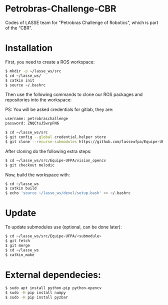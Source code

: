 # Petrobras-Challenge-CBR
Codes of LASSE team for "Petrobras Challenge of Robotics", which is part of the “CBR".

# Installation

First, you need to create a ROS workspace:

```bash
$ mkdir -p ~/lasse_ws/src
$ cd ~/lasse_ws/
$ catkin init
$ source ~/.bashrc
```

Then use the following commands to clone our ROS packages and repositories into the workspace:

PS: You will be asked credentials for gitlab, they are:

```bash
username: petrobraschallenge
password: ZNQCtuJ5wrpFN6
```

```bash
$ cd ~/lasse_ws/src
$ git config --global credential.helper store
$ git clone --recurse-submodules https://github.com/lasseufpa/Equipe-UFPA.git # You will be asked credentials here
```

After cloning do the following extra steps:

```bash
$ cd ~/lasse_ws/src/Equipe-UFPA/vision_opencv
$ git checkout melodic
```

Now, build the workspace with:

```bash
$ cd ~/lasse_ws
$ catkin build
$ echo 'source ~/lasse_ws/devel/setup.bash' >> ~/.bashrc 
```

# Update

To update submodules use (optional, can be done later):

```bash
$ cd ~/lasse_ws/src/Equipe-UFPA/<submodule>
$ git fetch
$ git merge
$ cd ~/lasse_ws
$ catkin_make
```

# External dependecies:

```bash
$ sudo apt install python-pip python-opencv
$ sudo -H pip install numpy
$ sudo -H pip install pyzbar
```
